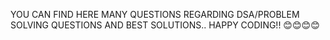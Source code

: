 YOU CAN FIND HERE MANY QUESTIONS REGARDING DSA/PROBLEM SOLVING QUESTIONS AND BEST SOLUTIONS.. HAPPY CODING!! 😊😊😊😊 
 
